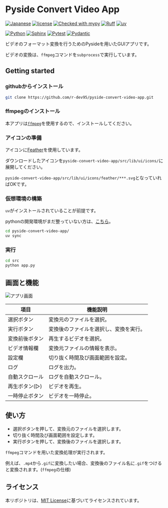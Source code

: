 <!--
    README
 -->

# Pyside Convert Video App

<!-- [![English](https://img.shields.io/badge/English-018EF5.svg?labelColor=d3d3d3&logo=readme)](./README.md) -->
<!-- [![Japanese](https://img.shields.io/badge/Japanese-018EF5.svg?labelColor=d3d3d3&logo=readme)](./README_JA.md) -->
[![Japanese](https://img.shields.io/badge/Japanese-018EF5.svg?labelColor=d3d3d3&logo=readme)](./README.md)
[![license](https://img.shields.io/github/license/r-dev95/pyside-convert-video-app)](./LICENSE)
[![Checked with mypy](https://www.mypy-lang.org/static/mypy_badge.svg)](https://mypy-lang.org/)
[![Ruff](https://img.shields.io/endpoint?url=https://raw.githubusercontent.com/astral-sh/ruff/main/assets/badge/v2.json)](https://github.com/astral-sh/ruff)
[![uv](https://img.shields.io/endpoint?url=https://raw.githubusercontent.com/astral-sh/uv/main/assets/badge/v0.json)](https://github.com/astral-sh/uv)

[![Python](https://img.shields.io/badge/Python-3776AB.svg?labelColor=d3d3d3&logo=python)](https://github.com/python)
[![Sphinx](https://img.shields.io/badge/Sphinx-000000.svg?labelColor=d3d3d3&logo=sphinx&logoColor=000000)](https://github.com/sphinx-doc/sphinx)
[![Pytest](https://img.shields.io/badge/Pytest-0A9EDC.svg?labelColor=d3d3d3&logo=pytest)](https://github.com/pytest-dev/pytest)
[![Pydantic](https://img.shields.io/badge/Pydantic-ff0055.svg?labelColor=d3d3d3&logo=pydantic&logoColor=ff0055)](https://github.com/pydantic/pydantic)

ビデオのフォーマット変換を行うためのPysideを用いたGUIアプリです。

ビデオの変換は、`ffmpeg`コマンドを`subprocess`で実行しています。

## Getting started

### githubからインストール

```bash
git clone https://github.com/r-dev95/pyside-convert-video-app.git
```

### ffmpegのインストール

本アプリは[`ffmpeg`](https://ffmpeg.org/)を使用するので、インストールしてください。

### アイコンの準備

アイコンに[Feather](https://github.com/feathericons/feather)を使用しています。

ダウンロードしたアイコンを`pyside-convert-video-app/src/lib/ui/icons/`に展開してください。

`pyside-convert-video-app/src/lib/ui/icons/feather/***.svg`となっていればOKです。

### 仮想環境の構築

`uv`がインストールされていることが前提です。

pythonの開発環境がまだ整っていない方は、[こちら](https://github.com/r-dev95/env-python)。

```bash
cd pyside-convert-video-app/
uv sync
```

### 実行

```bash
cd src
python app.py
```

## 画面と機能

![アプリ画面](docs/image/demo.gif)

|項目           |機能説明                               |
| ---           | ---                                   |
|選択ボタン     |変換元のファイルを選択。               |
|実行ボタン     |変換後のファイルを選択し、変換を実行。 |
|変換前後ボタン |再生するビデオを選択。                 |
|ビデオ情報欄   |変換元ファイルの情報を表示。           |
|設定欄         |切り抜く時間及び画面範囲を設定。       |
|ログ           |ログを出力。                           |
|自動スクロール |ログを自動スクロール。                 |
|再生ボタン(▷)  |ビデオを再生。                         |
|一時停止ボタン |ビデオを一時停止。                     |

## 使い方

* 選択ボタンを押して、変換元のファイルを選択します。
* 切り抜く時間及び画面範囲を設定します。
* 実行ボタンを押して、変換後のファイルを選択します。

`ffmpeg`コマンドを用いた変換処理が実行されます。

例えば、`.mp4`から`.gif`に変換したい場合、変換後のファイル名に`.gif`をつけると変換されます。(`ffmpeg`の仕様)

## ライセンス

本リポジトリは、[MIT License](LICENSE)に基づいてライセンスされています。

